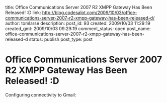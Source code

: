 title: Office Communications Server 2007 R2 XMPP Gateway Has Been Released! :D
link: http://blog.codesalot.com/2009/10/03/office-communications-server-2007-r2-xmpp-gateway-has-been-released-d/
author: tomlarse
description: 
post_id: 93
created: 2009/10/03 11:29:19
created_gmt: 2009/10/03 09:29:19
comment_status: open
post_name: office-communications-server-2007-r2-xmpp-gateway-has-been-released-d
status: publish
post_type: post

# Office Communications Server 2007 R2 XMPP Gateway Has Been Released! :D

Configuring connectivity to Gmail: